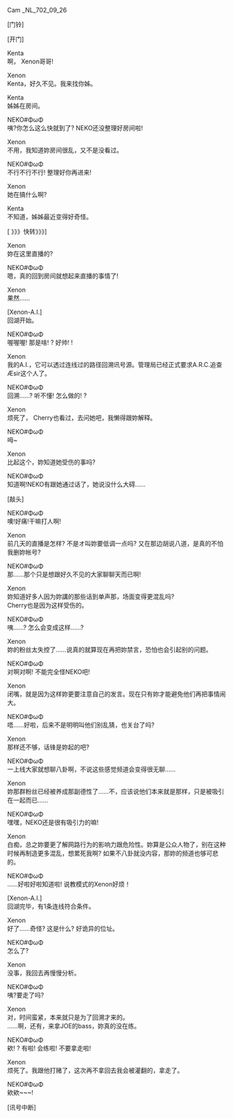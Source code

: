 Cam	\_NL\_702\_09\_26  

[门铃]  

[开门]  

Kenta  
啊， Xenon哥哥!  

Xenon  
Kenta，好久不见。我来找你姊。  

Kenta  
姊姊在房间。  

NEKO#ΦωΦ  
咦?你怎么这么快就到了? NEKO还没整理好房间啦!  

Xenon  
不用，我知道妳房间很乱，又不是没看过。  

NEKO#ΦωΦ  
不行不行不行! 整理好你再进来!  

Xenon  
她在搞什么啊?  

Kenta  
不知道，姊姊最近变得好奇怪。  

[ 》》》快转》》》]  

Xenon  
妳在这里直播的?  

NEKO#ΦωΦ  
嗯，真的回到房间就想起来直播的事情了!  

Xenon  
果然……  

[Xenon-A.I.]  
回湖开始。  

NEKO#ΦωΦ  
喔喔喔! 那是啥! ? 好帅! !  

Xenon  
我的A.I.，它可以透过连线过的路径回溯讯号源。管理局已经正式要求A.R.C.追查Æsir这个人了。  

NEKO#ΦωΦ  
回溯……? 听不懂! 怎么做的! ?  

Xenon  
烦死了， Cherry也看过，去问她吧，我懒得跟妳解释。  

NEKO#ΦωΦ  
呣\~  

Xenon  
比起这个，妳知道她受伤的事吗?  

NEKO#ΦωΦ  
知道啊!NEKO有跟她通过话了，她说没什么大碍……  

[敲头]  

NEKO#ΦωΦ  
噢!好痛!干嘛打人啊!  

Xenon  
前几天的直播是怎样? 不是オ叫妳要低调一点吗? 又在那边胡说八道，是真的不怕我删妳帐号?  

NEKO#ΦωΦ  
那……那个只是想跟好久不见的大家聊聊天而已啊!  

Xenon  
妳知道好多人因为妳講的那些话到单声那，场面变得更混乱吗?  
Cherry也是因为这样受伤的。  

NEKO#ΦωΦ  
咦……? 怎么会变成这样……?  

Xenon  
妳的粉丝太失控了……说真的就算现在再把妳禁言，恐怕也会引起别的问题。  

NEKO#ΦωΦ  
对啊对啊! 不能完全怪NEKO吧!  

Xenon  
闭嘴，就是因为这样妳更要注意自己的发言。现在只有妳才能避免他们再把事情闹大。  

NEKO#ΦωΦ  
唔……好啦，后来不是明明叫他们别乱猜，也关台了吗?  

Xenon  
那样还不够，话锋是妳起的吧?  

NEKO#ΦωΦ  
一上线大家就想聊八卦啊，不说这些感觉频道会变得很无聊……  

Xenon  
妳那群粉丝已经被养成那副德性了……不，应该说他们本来就是那样，只是被吸引在一起而已……  

NEKO#ΦωΦ  
嘿嘿，NEKO还是很有吸引力的嘛!  

Xenon  
白痴，总之妳要更了解网路行为的影响力跟危险性。妳算是公众人物了，别在这种时候再制造更多混乱，想累死我啊? 如果不八卦就没内容，那妳的频道也够可悲的。  

NEKO#ΦωΦ  
……好啦好啦知道啦! 说教模式的Xenon好烦！  

[Xenon-A.I.]  
回湖完毕，有1条连线符合条件。  

Xenon  
好了……奇怪? 这是什么? 好诡异的位址。  

NEKO#ΦωΦ    
怎么了?  

Xenon  
没事，我回去再慢慢分析。  

NEKO#ΦωΦ  
咦?要走了吗?  

Xenon  
对，时间蛮紧，本来就只是为了回溯才来的。  
……啊，还有，来拿JOE的bass，妳真的没在练。  

NEKO#ΦωΦ  
欸! ? 有啦! 会练啦! 不要拿走啦!  

Xenon  
烦死了。我跟他打赌了，这次再不拿回去我会被灌翻的，拿走了。  

NEKO#ΦωΦ  
欸欸\~\~\~!  

[讯号中断]  